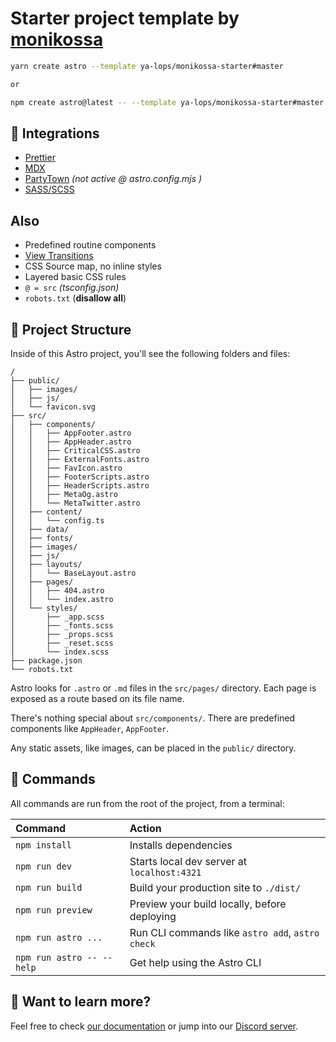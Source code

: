# Starter project template by [monikossa](https://discordapp.com/users/monikossa)

```sh
yarn create astro --template ya-lops/monikossa-starter#master

or

npm create astro@latest -- --template ya-lops/monikossa-starter#master
```

## 🧞 Integrations
- [Prettier](https://docs.astro.build/en/editor-setup/#prettier)
- [MDX](https://docs.astro.build/en/guides/integrations-guide/mdx/)
- [PartyTown](https://docs.astro.build/en/guides/integrations-guide/partytown/) *(not active @ astro.config.mjs )*
- [SASS/SCSS](https://docs.astro.build/en/guides/styling/#sass-and-scss)

## Also
- Predefined routine components
- [View Transitions](https://docs.astro.build/en/guides/view-transitions/)
- CSS Source map, no inline styles
- Layered basic CSS rules
- `@ = src` *(tsconfig.json)*
- `robots.txt` (**disallow all**)


## 🚀 Project Structure

Inside of this Astro project, you'll see the following folders and files:

```text
/
├── public/
│   ├── images/
│   ├── js/
│   └── favicon.svg
├── src/
│   ├── components/
│   │   ├── AppFooter.astro
│   │   ├── AppHeader.astro
│   │   ├── CriticalCSS.astro
│   │   ├── ExternalFonts.astro
│   │   ├── FavIcon.astro
│   │   ├── FooterScripts.astro
│   │   ├── HeaderScripts.astro
│   │   ├── MetaOg.astro
│   │   └── MetaTwitter.astro
│   ├── content/
│   │   └── config.ts
│   ├── data/
│   ├── fonts/
│   ├── images/
│   ├── js/
│   ├── layouts/
│   │   └── BaseLayout.astro
│   ├── pages/
│   │   ├── 404.astro
│   │   └── index.astro
│   └── styles/
│       ├── _app.scss
│       ├── _fonts.scss
│       ├── _props.scss
│       ├── _reset.scss
│       └── index.scss
├── package.json
└── robots.txt
```

Astro looks for `.astro` or `.md` files in the `src/pages/` directory. Each page is exposed as a route based on its file name.


There's nothing special about `src/components/`. There are predefined components like `AppHeader`, `AppFooter`.

Any static assets, like images, can be placed in the `public/` directory.

## 🧞 Commands

All commands are run from the root of the project, from a terminal:

| Command                   | Action                                           |
| :------------------------ | :----------------------------------------------- |
| `npm install`             | Installs dependencies                            |
| `npm run dev`             | Starts local dev server at `localhost:4321`      |
| `npm run build`           | Build your production site to `./dist/`          |
| `npm run preview`         | Preview your build locally, before deploying     |
| `npm run astro ...`       | Run CLI commands like `astro add`, `astro check` |
| `npm run astro -- --help` | Get help using the Astro CLI                     |

## 👀 Want to learn more?

Feel free to check [our documentation](https://docs.astro.build) or jump into our [Discord server](https://astro.build/chat).
